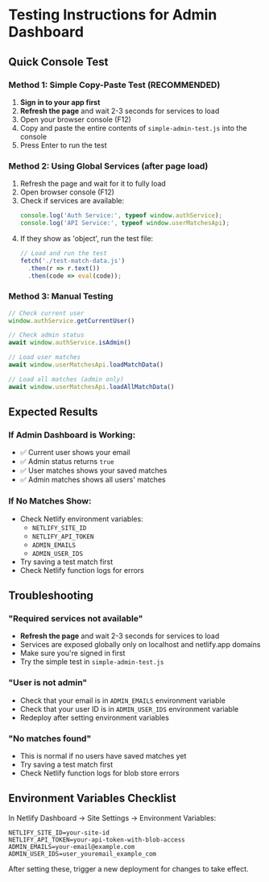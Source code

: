 # Testing Instructions for Admin Dashboard

## Quick Console Test

### Method 1: Simple Copy-Paste Test (RECOMMENDED)
1. **Sign in to your app first**
2. **Refresh the page** and wait 2-3 seconds for services to load
3. Open your browser console (F12)
4. Copy and paste the entire contents of `simple-admin-test.js` into the console
5. Press Enter to run the test

### Method 2: Using Global Services (after page load)
1. Refresh the page and wait for it to fully load
2. Open browser console (F12)
3. Check if services are available:
   ```javascript
   console.log('Auth Service:', typeof window.authService);
   console.log('API Service:', typeof window.userMatchesApi);
   ```
4. If they show as 'object', run the test file:
   ```javascript
   // Load and run the test
   fetch('./test-match-data.js')
     .then(r => r.text())
     .then(code => eval(code));
   ```

### Method 3: Manual Testing
```javascript
// Check current user
window.authService.getCurrentUser()

// Check admin status
await window.authService.isAdmin()

// Load user matches
await window.userMatchesApi.loadMatchData()

// Load all matches (admin only)
await window.userMatchesApi.loadAllMatchData()
```

## Expected Results

### If Admin Dashboard is Working:
- ✅ Current user shows your email
- ✅ Admin status returns `true`
- ✅ User matches shows your saved matches
- ✅ Admin matches shows all users' matches

### If No Matches Show:
- Check Netlify environment variables:
  - `NETLIFY_SITE_ID`
  - `NETLIFY_API_TOKEN`
  - `ADMIN_EMAILS`
  - `ADMIN_USER_IDS`
- Try saving a test match first
- Check Netlify function logs for errors

## Troubleshooting

### "Required services not available"
- **Refresh the page** and wait 2-3 seconds for services to load
- Services are exposed globally only on localhost and netlify.app domains
- Make sure you're signed in first
- Try the simple test in `simple-admin-test.js`

### "User is not admin"
- Check that your email is in `ADMIN_EMAILS` environment variable
- Check that your user ID is in `ADMIN_USER_IDS` environment variable
- Redeploy after setting environment variables

### "No matches found"
- This is normal if no users have saved matches yet
- Try saving a test match first
- Check Netlify function logs for blob store errors

## Environment Variables Checklist

In Netlify Dashboard → Site Settings → Environment Variables:

```
NETLIFY_SITE_ID=your-site-id
NETLIFY_API_TOKEN=your-api-token-with-blob-access
ADMIN_EMAILS=your-email@example.com
ADMIN_USER_IDS=user_youremail_example_com
```

After setting these, trigger a new deployment for changes to take effect.